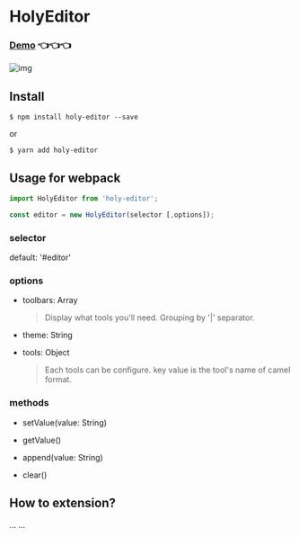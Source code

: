 # HolyEditor

### [Demo](http://demo.cedcn.com/holy-editor/current/example/)  👈👈👈
![img](http://oopa8bahf.bkt.clouddn.com/holy-editor.jpg)

## Install
```
$ npm install holy-editor --save
```

or

```
$ yarn add holy-editor
```

## Usage for webpack

```javascript
import HolyEditor from 'holy-editor';

const editor = new HolyEditor(selector [,options]);
```

### selector

default: '#editor'

### options

  - toolbars: Array

    > Display what tools you'll need. Grouping by '|' separator.

  - theme: String

  - tools: Object

    > Each tools can be configure. key value is the tool's name of camel format.

### methods

- setValue(value: String)

- getValue()

- append(value: String)

- clear()

## How to extension?

... ...
